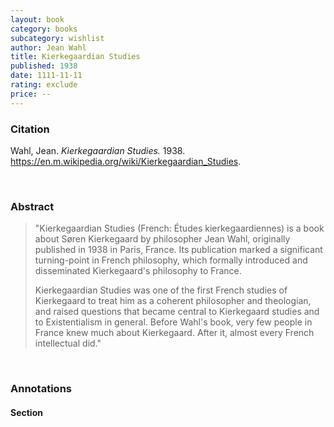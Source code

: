 ```yaml
---
layout: book
category: books
subcategory: wishlist
author: Jean Wahl
title: Kierkegaardian Studies
published: 1938
date: 1111-11-11
rating: exclude
price: --
---
```


### Citation

Wahl, Jean. *Kierkegaardian Studies.* 1938. <https://en.m.wikipedia.org/wiki/Kierkegaardian_Studies>.

<br>

### Abstract

> "Kierkegaardian Studies (French: Études kierkegaardiennes) is a book about Søren Kierkegaard by philosopher Jean Wahl, originally published in 1938 in Paris, France. Its publication marked a significant turning-point in French philosophy, which formally introduced and disseminated Kierkegaard's philosophy to France.
>
> Kierkegaardian Studies was one of the first French studies of Kierkegaard to treat him as a coherent philosopher and theologian, and raised questions that became central to Kierkegaard studies and to Existentialism in general. Before Wahl's book, very few people in France knew much about Kierkegaard. After it, almost every French intellectual did."

<br>

### Annotations

#### Section

<br>
